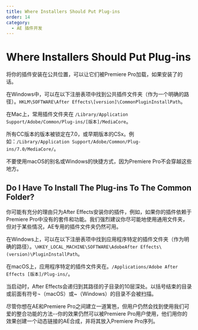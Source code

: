 ```yaml
---
title: Where Installers Should Put Plug-ins
order: 14
category:
  - AE 插件开发
---
```


# Where Installers Should Put Plug-ins

将你的插件安装在公共位置，可以让它们被Premiere Pro加载，如果安装了的话。

在Windows中，可以在以下注册表项中找到公共插件文件夹（作为一个明确的路径）。`HKLM\SOFTWARE\After Effects\[version]\CommonPluginInstallPath`。

在Mac上，常用插件文件夹在 `/Library/Application Support/Adobe/Common/Plug-ins/[版本]/MediaCore`。

所有CC版本的版本被锁定在7.0，或早期版本的CSx。例如：`/Library/Application Support/Adobe/Common/Plug-ins/7.0/MediaCore/`。

不要使用macOS的别名或Windows的快捷方式，因为Premiere Pro不会穿越这些地方。

## Do I Have To Install The Plug-ins To The Common Folder?

你可能有充分的理由只为After Effects安装你的插件，例如，如果你的插件依赖于Premiere Pro中没有的套件和功能。我们强烈建议你尽可能地使用通用文件夹，但对于某些情况，AE专用的插件文件夹仍然可用。

在Windows上，可以在以下注册表项中找到应用程序特定的插件文件夹（作为明确的路径）。`\HKEY_LOCAL_MACHINE\SOFTWARE\AdobeAfter Effects\(version)\PluginInstallPath`。

在macOS上，应用程序特定的插件文件夹在。`/Applications/Adobe After Effects [版本]/Plug-ins/`。

当启动时，After Effects会递归到其路径的子目录的10层深处。以括号结束的目录或前面有符号¬（macOS）或~（Windows）的目录不会被扫描。

尽管你想在AE和Premiere Pro之间建立一道篱笆，但用户仍然会找到使用我们可爱的整合功能的方法--你的效果仍然可以被Premiere Pro用户使用，他们用你的效果创建一个动态链接的AE合成，并将其放入Premiere Pro序列。
